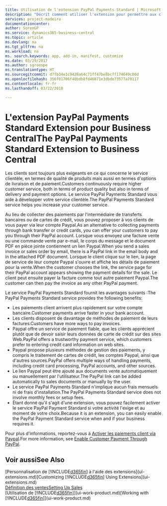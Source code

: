 ```yaml
---
title: Utilisation de l'extension PayPal Payments Standard | Microsoft Docs
description: "Décrit comment utiliser l'extension pour permettre aux clients d'effectuer des paiements avec Paypal."
services: project-madeira
documentationcenter: 
author: SorenGP
ms.service: dynamics365-business-central
ms.topic: article
ms.devlang: na
ms.tgt_pltfrm: na
ms.workload: na
ms. search.keywords: app, add-in, manifest, customize
ms.date: 03/29/2017
ms.author: sgroespe
ms.translationtype: HT
ms.sourcegitcommit: d7fb34e1c9428a64c71ff47be8bcff174649c00d
ms.openlocfilehash: 356f01706f40bdb8fd46871e3dbde73577a78117
ms.contentlocale: fr-fr
ms.lasthandoff: 03/22/2018

---
```

# <a name="the-paypal-payments-standard-extension-to-business-central"></a><span data-ttu-id="d0c00-103">L'extension PayPal Payments Standard Extension pour Business Central</span><span class="sxs-lookup"><span data-stu-id="d0c00-103">The PayPal Payments Standard Extension to Business Central</span></span> 
<span data-ttu-id="d0c00-104">Les clients sont toujours plus exigeants en ce qui concerne le service clientèle, en termes de qualité de produits mais aussi en termes d'options de livraison et de paiement.</span><span class="sxs-lookup"><span data-stu-id="d0c00-104">Customers continuously require higher customer service, both in terms of product quality but also in terms of delivery and payment options.</span></span> <span data-ttu-id="d0c00-105">Le service PayPal Payments Standard vous aide à développer votre service clientèle.</span><span class="sxs-lookup"><span data-stu-id="d0c00-105">The PayPal Payments Standard service helps you increase your customer service.</span></span>

<span data-ttu-id="d0c00-106">Au lieu de collecter des paiements par l'intermédiaire de transferts bancaires ou de cartes de crédit, vous pouvez proposer à vos clients de vous payer via leur compte Paypal.</span><span class="sxs-lookup"><span data-stu-id="d0c00-106">As an alternative to collecting payments through bank transfer or credit cards, you can offer your customers to pay you through their PayPal account.</span></span> <span data-ttu-id="d0c00-107">Lorsque vous envoyez une facture vente ou une commande vente par e-mail, le corps du message et le document PDF en pièce jointe contiennent un lien Paypal.</span><span class="sxs-lookup"><span data-stu-id="d0c00-107">When you send a sales invoice or sales order by email, there is a PayPal link in the email body and in the attached PDF document.</span></span> <span data-ttu-id="d0c00-108">Lorsque le client clique sur le lien, la page de service de leur compte Paypal s'ouvre et affiche les détails de paiement pour la vente.</span><span class="sxs-lookup"><span data-stu-id="d0c00-108">When the customer chooses the link, the service page for their PayPal account appears showing the payment details for the sale.</span></span> <span data-ttu-id="d0c00-109">Le client peut ensuite payer la facture comme tout autre paiement Paypal.</span><span class="sxs-lookup"><span data-stu-id="d0c00-109">The customer can then pay the invoice as any other PayPal payment.</span></span>

<span data-ttu-id="d0c00-110">Le service PayPal Payments Standard fournit les avantages suivants :</span><span class="sxs-lookup"><span data-stu-id="d0c00-110">The PayPal Payments Standard service provides the following benefits:</span></span>

* <span data-ttu-id="d0c00-111">Les paiements client arrivent plus rapidement sur votre compte bancaire.</span><span class="sxs-lookup"><span data-stu-id="d0c00-111">Customer payments arrive faster in your bank account.</span></span>
* <span data-ttu-id="d0c00-112">Les clients disposent de davantage de méthodes de paiement de leurs factures.</span><span class="sxs-lookup"><span data-stu-id="d0c00-112">Customers have more ways to pay invoices.</span></span>
* <span data-ttu-id="d0c00-113">Paypal offre un service de paiement fiable, que les clients apprécient plutôt que de devoir saisir leurs données de carte de crédit sur des sites Web.</span><span class="sxs-lookup"><span data-stu-id="d0c00-113">PayPal offers a trustworthy payment service, which customers prefer to entering credit card information on web sites.</span></span>
* <span data-ttu-id="d0c00-114">Paypal propose plusieurs méthodes de gestion des paiements, y compris le traitement de cartes de crédit, les comptes Paypal, ainsi que d'autres sources.</span><span class="sxs-lookup"><span data-stu-id="d0c00-114">PayPal offers multiple ways of handling payments, including credit card processing, PayPal accounts, and other sources.</span></span>
* <span data-ttu-id="d0c00-115">Le lien Paypal peut être ajouté aux documents vente automatiquement ou manuellement par l'utilisateur.</span><span class="sxs-lookup"><span data-stu-id="d0c00-115">The PayPal link can be added automatically to sales documents or manually by the user.</span></span>
* <span data-ttu-id="d0c00-116">Le service PayPal Payments Standard n'implique aucun frais mensuels ni de frais d'installation.</span><span class="sxs-lookup"><span data-stu-id="d0c00-116">The PayPal Payments Standard service does not involve monthly fees or setup fees.</span></span>
* <span data-ttu-id="d0c00-117">Étant donné qu'il s'agit d'une extension, vous pouvez facilement activer le service PayPal Payment Standard si votre activité l'exige et au moment de votre choix.</span><span class="sxs-lookup"><span data-stu-id="d0c00-117">Because it is an extension, you can easily enable the PayPal Payment Standard service when and if your business requires it.</span></span>  

<span data-ttu-id="d0c00-118">Pour plus d'informations, reportez-vous à [Activer les paiements client via Paypal](sales-how-enable-payment-service-extensions.md).</span><span class="sxs-lookup"><span data-stu-id="d0c00-118">For more information, see [Enable Customer Payment Through PayPal](sales-how-enable-payment-service-extensions.md).</span></span>

## <a name="see-also"></a><span data-ttu-id="d0c00-119">Voir aussi</span><span class="sxs-lookup"><span data-stu-id="d0c00-119">See Also</span></span>
<span data-ttu-id="d0c00-120">[Personnalisation de [!INCLUDE[d365fin](includes/d365fin_md.md)] à l'aide des extensions](ui-extensions.md)</span><span class="sxs-lookup"><span data-stu-id="d0c00-120">[Customizing [!INCLUDE[d365fin](includes/d365fin_md.md)] Using Extensions](ui-extensions.md)</span></span>  
[<span data-ttu-id="d0c00-121">Définition des ventes</span><span class="sxs-lookup"><span data-stu-id="d0c00-121">Setting Up Sales</span></span>](sales-setup-sales.md)  
<span data-ttu-id="d0c00-122">[Utilisation de [!INCLUDE[d365fin](includes/d365fin_md.md)]](ui-work-product.md)</span><span class="sxs-lookup"><span data-stu-id="d0c00-122">[Working with [!INCLUDE[d365fin](includes/d365fin_md.md)]](ui-work-product.md)</span></span>

